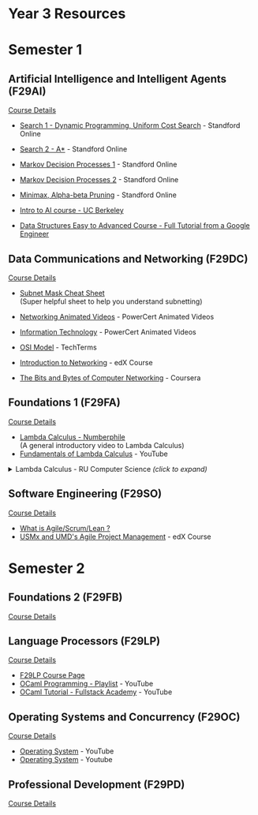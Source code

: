 # Year 3 Resources


# Semester 1

## Artificial Intelligence and Intelligent Agents (F29AI)

[Course Details](https://www.hw.ac.uk/documents/pams/202122/F29AI_202122.pdf)
- [Search 1 - Dynamic Programming, Uniform Cost Search](https://www.youtube.com/watch?v=aIsgJJYrlXk&list=PLoROMvodv4rOca_Ovz1DvdtWuz8BfSWL2&index=18) - Standford Online
- [Search 2 - A*](https://www.youtube.com/watch?v=HEs1ZCvLH2s&list=PLoROMvodv4rOca_Ovz1DvdtWuz8BfSWL2&index=19&t=1641s) - Standford Online
- [Markov Decision Processes 1](https://www.youtube.com/watch?v=9g32v7bK3Co&list=PLoROMvodv4rOca_Ovz1DvdtWuz8BfSWL2&index=20) - Standford Online 
- [Markov Decision Processes 2](https://www.youtube.com/watch?v=HpaHTfY52RQ&list=PLoROMvodv4rOca_Ovz1DvdtWuz8BfSWL2&index=21) - Standford Online
- [Minimax, Alpha-beta Pruning](https://www.youtube.com/watch?v=3pU-Hrz_xy4&list=PLoROMvodv4rOca_Ovz1DvdtWuz8BfSWL2&index=22) - Standford Online


- [Intro to AI course - UC Berkeley](http://ai.berkeley.edu/)
- [Data Structures Easy to Advanced Course - Full Tutorial from a Google Engineer](https://youtu.be/RBSGKlAvoiM)

<!-- - Java!!!!
- A* Search - Java
- PDDL - Lang to define environment and actions
  - Gives an entire set of actions
  - and task is complete
- CW2 (Java)
  - Make an AI that learn Tic-Tac-Toe
  - Using 3 different techniques
    - Value Iterration
    - Positional Iteration
    - Q Learning
  - Last AI - Quiz
    - Markov Decision Process!!!
    - Game Theory
    - 
- Prolog (Pokemon CW) -->

## Data Communications and Networking (F29DC)
[Course Details](https://www.hw.ac.uk/documents/pams/202122/F29DC_202122.pdf)
- [Subnet Mask Cheat Sheet](https://www.aelius.com/njh/subnet_sheet.html)<br>
(Super helpful sheet to help you understand subnetting)
- [Networking Animated Videos](https://www.youtube.com/playlist?list=PL7zRJGi6nMRzg0LdsR7F3olyLGoBcIvvg) - PowerCert Animated Videos
- [Information Technology](https://www.youtube.com/playlist?list=PL7zRJGi6nMRzHkyXpGZJg3KfRSCrF15Jg) - PowerCert Animated Videos
- [OSI Model](https://www.youtube.com/watch?v=vv4y_uOneC0) - TechTerms

- [Introduction to Networking](https://www.edx.org/course/introduction-to-networking) - edX Course
- [The Bits and Bytes of Computer Networking](https://www.coursera.org/learn/computer-networking) - Coursera


## Foundations 1 (F29FA)
[Course Details](https://www.hw.ac.uk/documents/pams/202122/F29FA_202122.pdf)

- [Lambda Calculus - Numberphile](https://youtu.be/eis11j_iGMs)<br>
(A general introductory video to Lambda Calculus)
- [Fundamentals of Lambda Calculus](https://www.youtube.com/watch?v=3VQ382QG-y4) - YouTube

<details><summary>Lambda Calculus - RU Computer Science <i>(click to expand)</i></summary>
<ul>
  <li><a href="https://youtu.be/v1IlyzxP6Sg">Programming Languages: Lambda Calculus - 1</a></li>
  <li><a href="https://youtu.be/Mg1pxUKeWCk">Programming Languages: Lambda Calculus - 2</a></li>
  <li><a href="https://youtu.be/3h0-p4SDHig">Programming Languages: Lambda Calculus - 3</a></li>
</ul>
</details>

## Software Engineering (F29SO)
[Course Details](https://www.hw.ac.uk/documents/pams/202122/F29SO_202122.pdf)

- [What is Agile/Scrum/Lean ?](https://youtu.be/WjwEh15M5Rw)
- [USMx and UMD's Agile Project Management](https://www.edx.org/professional-certificate/umd-usmx-agile-project-management) - edX Course


# Semester 2

## Foundations 2 (F29FB)
[Course Details](https://www.hw.ac.uk/documents/pams/202122/F29FB_202122.pdf)

<!-- - Beginning is fine
- Turing Machine
- CW: Creating a Turing Machine -->

## Language Processors (F29LP)
[Course Details](https://www.hw.ac.uk/documents/pams/202122/F29LP_202122.pdf)

- [F29LP Course Page](http://www.macs.hw.ac.uk/~gabbay/F29LP/)
- [OCaml Programming - Playlist](https://www.youtube.com/playlist?list=PLre5AT9JnKShBOPeuiD9b-I4XROIJhkIU) - YouTube
- [OCaml Tutorial - Fullstack Academy](https://www.youtube.com/watch?v=PGGl5WcNOIU) - YouTube

<!-- - Making diagrams
- Make sure you understand
-  -->

## Operating Systems and Concurrency (F29OC)
[Course Details](https://www.hw.ac.uk/documents/pams/202122/F29OC_202122.pdf)

- [Operating System](https://www.youtube.com/playlist?list=PLBlnK6fEyqRiVhbXDGLXDk_OQAeuVcp2O) - YouTube
- [Operating System](https://www.youtube.com/watch?v=WYo1SpUh9FI&list=PLdo5W4Nhv31a5ucW_S1K3-x6ztBRD-PNa&index=4) - Youtube

## Professional Development (F29PD)
[Course Details](https://www.hw.ac.uk/documents/pams/202122/F29PD_202122.pdf)

<!-- - Debate
  - Same group
  - 3 points
- Test
  - 5 guest lectures
  - Test using the tests -->
